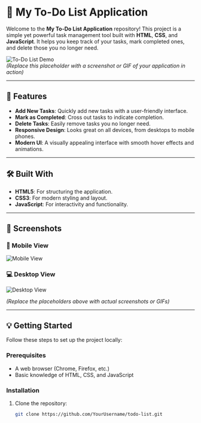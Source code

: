 # 📝 My To-Do List Application

Welcome to the **My To-Do List Application** repository! This project is a simple yet powerful task management tool built with **HTML**, **CSS**, and **JavaScript**. It helps you keep track of your tasks, mark completed ones, and delete those you no longer need.

![To-Do List Demo](https://via.placeholder.com/800x400?text=Project+Demo+Image)  
*(Replace this placeholder with a screenshot or GIF of your application in action)*

---

## 🚀 Features

- **Add New Tasks**: Quickly add new tasks with a user-friendly interface.
- **Mark as Completed**: Cross out tasks to indicate completion.
- **Delete Tasks**: Easily remove tasks you no longer need.
- **Responsive Design**: Looks great on all devices, from desktops to mobile phones.
- **Modern UI**: A visually appealing interface with smooth hover effects and animations.

---

## 🛠️ Built With

- **HTML5**: For structuring the application.
- **CSS3**: For modern styling and layout.
- **JavaScript**: For interactivity and functionality.

---

## 📸 Screenshots

### 📱 Mobile View
![Mobile View](https://via.placeholder.com/400x300?text=Mobile+View)  

### 💻 Desktop View
![Desktop View](https://via.placeholder.com/800x400?text=Desktop+View)  

*(Replace the placeholders above with actual screenshots or GIFs)*

---

## 💡 Getting Started

Follow these steps to set up the project locally:

### Prerequisites
- A web browser (Chrome, Firefox, etc.)
- Basic knowledge of HTML, CSS, and JavaScript

### Installation
1. Clone the repository:
   ```bash
   git clone https://github.com/YourUsername/todo-list.git

